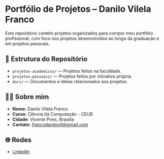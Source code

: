 # Portfólio de Projetos – Danilo Vilela Franco

Este repositório contém projetos organizados para compor meu portfólio profissional, com foco nos projetos desenvolvidos ao longo da graduação e em projetos pessoais.

## 📁 Estrutura do Repositório

- `projetos-academicos/` — Projetos feitos na faculdade.
- `projetos-pessoais/` — Projetos feitos por iniciativa própria.
- `docs/` — Documentos e ideias relacionados aos projetos.

## 👨‍💻 Sobre mim

- **Nome:** Danilo Vilela Franco
- **Curso:** Ciência da Computação - CEUB
- **Cidade:** Vicente Pires, Brasília
- **Contato:** francodanilovill@gmail.com

## 🌐 Redes

- [LinkedIn](https://www.linkedin.com/in/danilo-vilela-216417365/)
